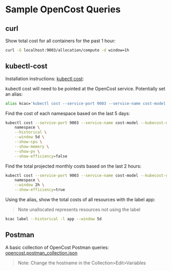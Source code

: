 # Sample OpenCost Queries

## curl

Show total cost for all containers for the past 1 hour:

```sh
curl -G localhost:9003/allocation/compute -d window=1h
```

## kubectl-cost

Installation instructions: [kubectl cost](https://github.com/kubecost/kubectl-cost):

kubectl cost will need to be pointed at the OpenCost service. Potentially set an alias:

```sh
alias kcac='kubectl cost --service-port 9003 --service-name cost-model --kubecost-namespace cost-model --allocation-path /allocation/compute'
```

Find the cost of each namespace based on the last 5 days:

```sh
kubectl cost --service-port 9003 --service-name cost-model --kubecost-namespace cost-model --allocation-path /allocation/compute  \
    namespace \
    --historical \
    --window 5d \
    --show-cpu \
    --show-memory \
    --show-pv \
    --show-efficiency=false
```

Find the total projected monthly costs based on the last 2 hours:

```sh
kubectl cost --service-port 9003 --service-name cost-model --kubecost-namespace cost-model --allocation-path /allocation/compute  \
    namespace \
    --window 2h \
    --show-efficiency=true
```

Using the alias, show the total costs of all resources with the label app:
> Note unallocated represents resources not using the label

```sh
kcac label --historical -l app --window 5d
```

## Postman

A basic collection of OpenCost Postman queries: [opencost.postman_collection.json](./opencost.postman_collection.json)

> Note: Change the hostname in the Collection>Edit>Variables